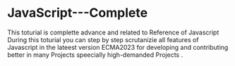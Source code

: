 # JavaScript---Complete
This toturial is complette advance and related to Reference of Javascript
During this toturial you can step by step scrutanizie all features of Javascript in the lateest version ECMA2023 for developing and contributing
better in many Projects speecially high-demanded Projects .
